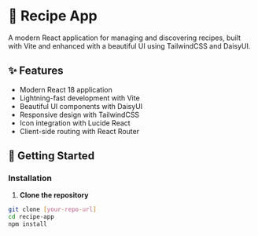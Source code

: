 # 🍳 Recipe App

A modern React application for managing and discovering recipes, built with Vite and enhanced with a beautiful UI using TailwindCSS and DaisyUI.

## ✨ Features

- Modern React 18 application
- Lightning-fast development with Vite
- Beautiful UI components with DaisyUI
- Responsive design with TailwindCSS
- Icon integration with Lucide React
- Client-side routing with React Router

## 🚀 Getting Started

### Installation

1. **Clone the repository**

```bash
git clone [your-repo-url]
cd recipe-app
npm install
```
